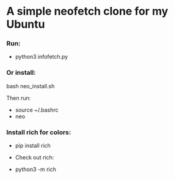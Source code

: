 # A simple neofetch clone for my Ubuntu 

### Run: 
* python3 infofetch.py

### Or install:
bash neo_install.sh

Then run: 
* source ~/.bashrc
* neo

### Install rich for colors:
* pip install rich 

* Check out rich:
* python3 -m rich

